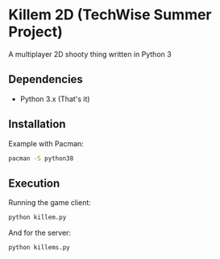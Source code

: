 # Killem 2D (TechWise Summer Project)
A multiplayer 2D shooty thing written in Python 3

## Dependencies
- Python 3.x (That's it)

## Installation
Example with Pacman:
```sh
pacman -S python38
```

## Execution
Running the game client:
```sh
python killem.py
```

And for the server:
```sh
python killems.py
```